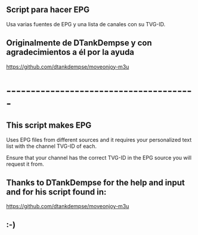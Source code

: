 ## Script para hacer EPG

Usa varias fuentes de EPG y una 
lista de canales con su TVG-ID.

## Originalmente de DTankDempse y con agradecimientos a él por la ayuda
https://github.com/dtankdempse/moveonjoy-m3u

# ---------------------------------------

## This script makes EPG
Uses EPG files from different sources
and it requires your personalized text list
with the channel TVG-ID of each.

Ensure that your channel has the correct TVG-ID in
the EPG source you will request it from.

## Thanks to DTankDempse for the help and input and for his script found in:
https://github.com/dtankdempse/moveonjoy-m3u

## :-)
